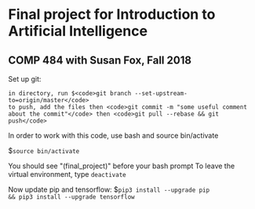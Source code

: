 # Final project for Introduction to Artificial Intelligence
COMP 484 with Susan Fox, Fall 2018
------------------------------------------------------------

Set up git:

	in directory, run $<code>git branch --set-upstream-to=origin/master</code>
	to push, add the files then <code>git commit -m "some useful comment about the commit"</code> then <code>git pull --rebase && git push</code>


In order to work with this code, use bash and source bin/activate

$<code>source bin/activate</code>

You should see "(final_project)" before your bash prompt
To leave the virtual environment, type <code>deactivate</code>

Now update pip and tensorflow:
  $<code>pip3 install --upgrade pip && pip3 install --upgrade tensorflow</code>

